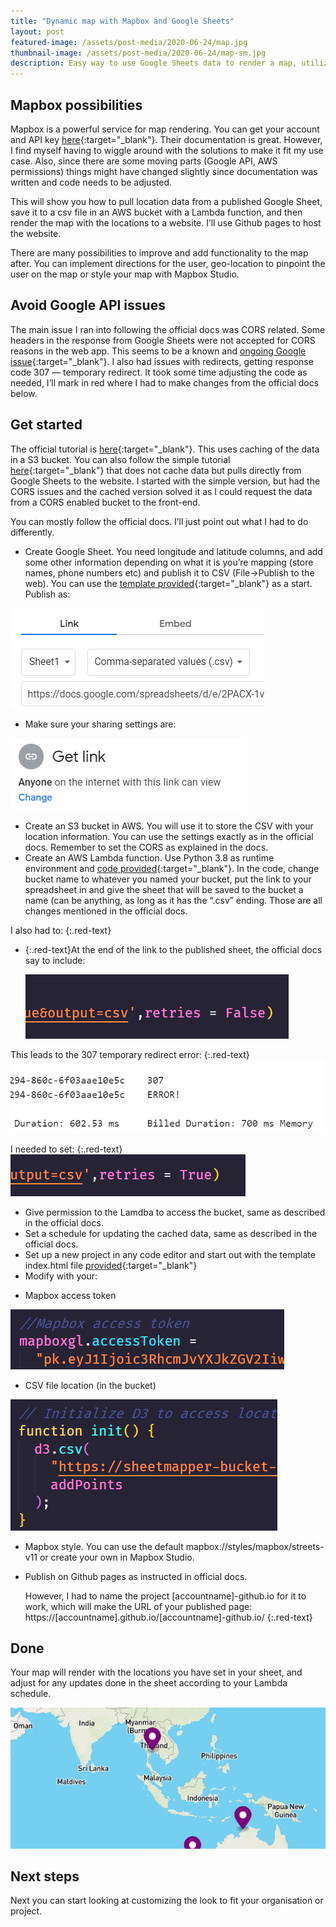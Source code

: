 ```yaml
---
title: "Dynamic map with Mapbox and Google Sheets"
layout: post
featured-image: /assets/post-media/2020-06-24/map.jpg
thumbnail-image: /assets/post-media/2020-06-24/map-sm.jpg
description: Easy way to use Google Sheets data to render a map, utilizing a Lambda function to cache data.
---
```


## Mapbox possibilities

Mapbox is a powerful service for map rendering. You can get your account and API key [here](https://www.mapbox.com/){:target="\_blank"}. Their documentation is great. However, I find myself having to wiggle around with the solutions to make it fit my use case. Also, since there are some moving parts (Google API, AWS permissions) things might have changed slightly since documentation was written and code needs to be adjusted.

This will show you how to pull location data from a published Google Sheet, save it to a csv file in an AWS bucket with a Lambda function, and then render the map with the locations to a website. I’ll use Github pages to host the website.

There are many possibilities to improve and add functionality to the map after. You can implement directions for the user, geo-location to pinpoint the user on the map or style your map with Mapbox Studio.

## Avoid Google API issues

The main issue I ran into following the official docs was CORS related. Some headers in the response from Google Sheets were not accepted for CORS reasons in the web app. This seems to be a known and [ongoing Google issue](https://issuetracker.google.com/issues/36759302){:target="\_blank"}. I also had issues with redirects, getting response code 307 — temporary redirect. It took some time adjusting the code as needed, I’ll mark in red where I had to make changes from the official docs below.

## Get started

The official tutorial is [here](https://www.mapbox.com/impact-tools/sheet-mapper-advanced-caching){:target="\_blank"}. This uses caching of the data in a S3 bucket. You can also follow the simple tutorial [here](https://www.mapbox.com/impact-tools/sheet-mapper){:target="\_blank"}
that does not cache data but pulls directly from Google Sheets to the website. I started with the simple version, but had the CORS issues and the cached version solved it as I could request the data from a CORS enabled bucket to the front-end.

You can mostly follow the official docs. I’ll just point out what I had to do differently.

- Create Google Sheet. You need longitude and latitude columns, and add some other information depending on what it is you’re mapping (store names, phone numbers etc) and publish it to CSV (File->Publish to the web). You can use the [template provided](https://docs.google.com/spreadsheets/d/1MiqwGe_7m6B0xFQfaS3GGRO8CmGm5xlXPICDPEeGHyo/edit?usp=drive_web&ouid=111368174749056331625){:target="\_blank"} as a start. Publish as:

![publish](/assets/post-media/2020-06-24/publish.png "publish")

- Make sure your sharing settings are:

![share](/assets/post-media/2020-06-24/share.png "share")

- Create an S3 bucket in AWS. You will use it to store the CSV with your location information. You can use the settings exactly as in the official docs. Remember to set the CORS as explained in the docs.
- Create an AWS Lambda function. Use Python 3.8 as runtime environment and [code provided](https://github.com/mapbox/impact-tools/blob/master/lambda/sheet_mapper_advanced.py){:target="\_blank"}. In the code, change bucket name to whatever you named your bucket, put the link to your spreadsheet in and give the sheet that will be saved to the bucket a name (can be anything, as long as it has the “.csv” ending. Those are all changes mentioned in the official docs.

I also had to:
{:.red-text}

- {:.red-text}At the end of the link to the published sheet, the official docs say to include:

  ![retry-false](/assets/post-media/2020-06-24/retry-false.png "retry-false")

This leads to the 307 temporary redirect error:
{:.red-text}
![retry-error](/assets/post-media/2020-06-24/retry-error.png "retry-error")

I needed to set:
{:.red-text}
![retry-true](/assets/post-media/2020-06-24/retry-true.png "retry-true")

- Give permission to the Lamdba to access the bucket, same as described in the official docs.
- Set a schedule for updating the cached data, same as described in the official docs.
- Set up a new project in any code editor and start out with the template index.html file [provided](https://github.com/mapbox/impact-tools/blob/master/Sheet-Mapper-Advanced-Sample-Code.html){:target="\_blank"}
- Modify with your:

* Mapbox access token

![access-token](/assets/post-media/2020-06-24/access-token.png "access-token")

- CSV file location (in the bucket)

![d3](/assets/post-media/2020-06-24/d3.png "d3")

- Mapbox style. You can use the default mapbox://styles/mapbox/streets-v11 or create your own in Mapbox Studio.

* Publish on Github pages as instructed in official docs.

  However, I had to name the project [accountname]-github.io for it to work, which will make the URL of your published page: https://[accountname].github.io/[accountname]-github.io/
  {:.red-text}

## Done

Your map will render with the locations you have set in your sheet, and adjust for any updates done in the sheet according to your Lambda schedule.

![map](/assets/post-media/2020-06-24/map.png "map")

## Next steps

Next you can start looking at customizing the look to fit your organisation or project.
